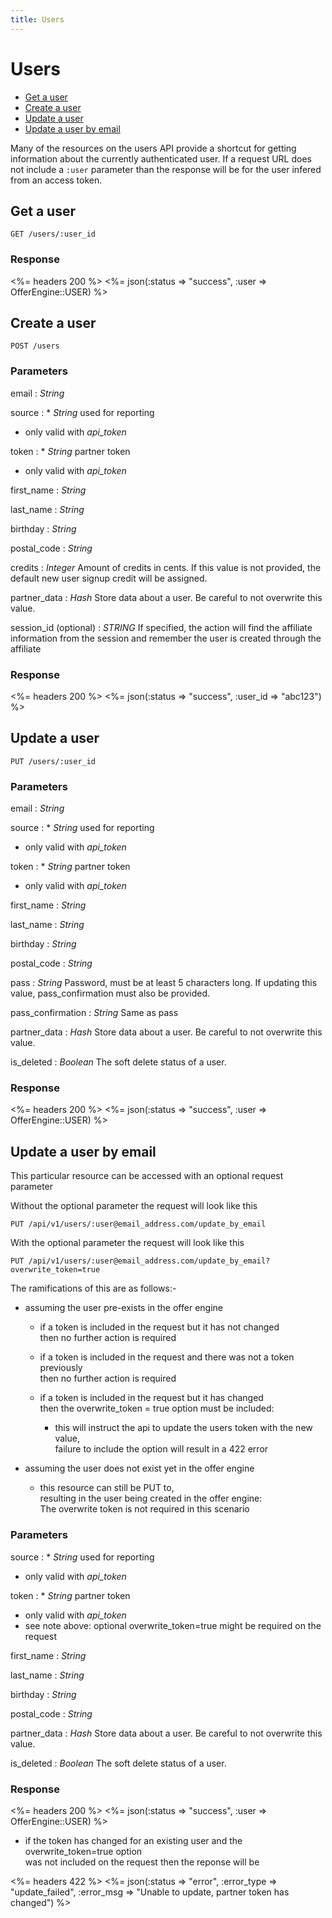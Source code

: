 ```yaml
---
title: Users
---
```


# Users

* [Get a user](/v1/users/#get-a-user)
* [Create a user](/v1/users/#create-a-user)
* [Update a user](/v1/users/#update-a-user)
* [Update a user by email](/v1/users/#update-a-user-by-email)

Many of the resources on the users API provide a shortcut for getting
information about the currently authenticated user. If a request URL
does not include a `:user` parameter than the response will be for the
user infered from an access token.


## Get a user

    GET /users/:user_id

### Response

<%= headers 200 %>
<%= json(:status => "success", :user => OfferEngine::USER) %>



## Create a user

    POST /users


### Parameters

email
: _String_

source
: * _String_ used for reporting
  * only valid with _api_token_

token
: * _String_ partner token
  * only valid with _api_token_

first_name
: _String_

last_name
: _String_

birthday
: _String_

postal_code
: _String_

credits
: _Integer_ Amount of credits in cents. If this value is not provided, the default new user signup credit will be assigned.

partner_data
: _Hash_ Store data about a user.  Be careful to not overwrite this value.

session_id (optional)
: _STRING_ If specified, the action will find the affiliate information from the session and remember the user is created through the affiliate

### Response

<%= headers 200 %>
<%= json(:status => "success", :user_id => "abc123") %>


## Update a user

    PUT /users/:user_id


### Parameters

email
: _String_

source
: * _String_ used for reporting
  * only valid with _api_token_

token
: * _String_ partner token
  * only valid with _api_token_

first_name
: _String_

last_name
: _String_

birthday
: _String_

postal_code
: _String_

pass
: _String_ Password, must be at least 5 characters long. If updating this value, pass_confirmation must also be
provided.

pass_confirmation
: _String_ Same as pass

partner_data
: _Hash_ Store data about a user.  Be careful to not overwrite this value.

is_deleted
: _Boolean_ The soft delete status of a user.

### Response

<%= headers 200 %>
<%= json(:status => "success", :user => OfferEngine::USER) %>


## Update a user by email
This particular resource can be accessed with an optional request parameter

Without the optional parameter the request will look like this

    PUT /api/v1/users/:user@email_address.com/update_by_email

With the optional parameter the request will look like this

    PUT /api/v1/users/:user@email_address.com/update_by_email?overwrite_token=true

The ramifications of this are as follows:-

* assuming the user pre-exists in the offer engine

  * if a token is included in the request but it has not changed    
  then no further action is required
    
  * if a token is included in the request and there was not a token previously    
  then no further action is required
    
  * if a token is included in the request but it has changed    
  then the overwrite_token = true option must be included:    
    * this will instruct the api to update the users token with the new value,    
    failure to include the option will result in a 422 error
  
* assuming the user does not exist yet in the offer engine

  * this resource can still be PUT to,     
  resulting in the user being created in the offer engine:    
  The overwrite token is not required in this scenario   
    

### Parameters

source
: * _String_ used for reporting
  * only valid with _api_token_

token
: * _String_ partner token
  * only valid with _api_token_
  * see note above: optional overwrite_token=true might be required on the request
  
first_name
: _String_

last_name
: _String_

birthday
: _String_

postal_code
: _String_

partner_data
: _Hash_ Store data about a user.  Be careful to not overwrite this value.

is_deleted
: _Boolean_ The soft delete status of a user.


### Response

<%= headers 200 %>
<%= json(:status => "success", :user => OfferEngine::USER) %>

* if the token has changed for an existing user and the overwrite_token=true option    
  was not included on the request then the reponse will be

<%= headers 422 %>
<%= json(:status => "error", :error_type => "update_failed", :error_msg => "Unable to update, partner token has changed") %>

